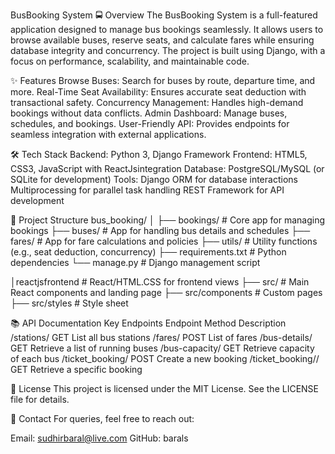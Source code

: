 BusBooking System
🚍 Overview
The BusBooking System is a full-featured application designed to manage bus bookings seamlessly. It allows users to browse available buses, reserve seats, and calculate fares while ensuring database integrity and concurrency.
The project is built using Django, with a focus on performance, scalability, and maintainable code.

✨ Features
Browse Buses: Search for buses by route, departure time, and more.
Real-Time Seat Availability: Ensures accurate seat deduction with transactional safety.
Concurrency Management: Handles high-demand bookings without data conflicts.
Admin Dashboard: Manage buses, schedules, and bookings.
User-Friendly API: Provides endpoints for seamless integration with external applications.


🛠️ Tech Stack
Backend: Python 3, Django Framework
Frontend: HTML5, CSS3, JavaScript with ReactJsintegration
Database: PostgreSQL/MySQL (or SQLite for development)
Tools:
Django ORM for database interactions
Multiprocessing for parallel task handling
REST Framework for API development



🧩  Project Structure 
bus_booking/
│
├── bookings/             # Core app for managing bookings
├── buses/                # App for handling bus details and schedules
├── fares/                # App for fare calculations and policies
├── utils/                # Utility functions (e.g., seat deduction, concurrency)
├── requirements.txt      # Python dependencies
└── manage.py             # Django management script

│reactjsfrontend          # React/HTML.CSS  for frontend views
├── src/                  # Main React components and landing page
├── src/components        # Custom pages
├── src/styles            # Style sheet

📚 API Documentation
Key Endpoints
Endpoint	Method	Description
/stations/	GET	List all bus stations
/fares/	POST	List of fares
/bus-details/	GET	Retrieve a list of running buses
/bus-capacity/	GET Retrieve capacity of each bus
/ticket_booking/ POST Create a new booking
/ticket_booking/<id>/	GET	Retrieve a specific booking

📜 License
This project is licensed under the MIT License. See the LICENSE file for details.

💬 Contact
For queries, feel free to reach out:

Email: sudhirbaral@live.com
GitHub: barals
